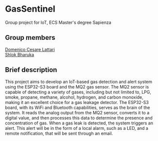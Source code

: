 # GasSentinel
Group project for IoT, ECS Master's degree Sapienza
## Group members
<a href="https://www.linkedin.com/in/domenico-lattari-0947b9225/">Domenico Cesare Lattari</a>  
<a href="https://www.linkedin.com/in/shlok-bharuka-890554222/">Shlok Bharuka</a>  

## Brief description
This project aims to develop an IoT-based gas detection and alert system using the ESP32-S3 board and the MQ2 gas sensor. The MQ2 sensor is capable of detecting a variety of gases, including but not limited to, LPG, smoke, propane, methane, alcohol, hydrogen, and carbon monoxide, making it an excellent choice for a gas leakage detector.
The ESP32-S3 board, with its WiFi and Bluetooth capabilities, serves as the brain of the system. It reads the analog output from the MQ2 sensor, converts it to a digital value, and then processes this data to determine the presence and concentration of gas.
When a gas leak is detected, the system triggers an alert. This alert will be in the form of a local alarm, such as a LED, and a remote notification, that will be sent through an email. 
